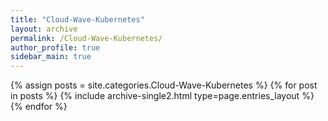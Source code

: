 ```yaml
---
title: "Cloud-Wave-Kubernetes"
layout: archive
permalink: /Cloud-Wave-Kubernetes/
author_profile: true
sidebar_main: true
---
```

{% assign posts = site.categories.Cloud-Wave-Kubernetes %}
{% for post in posts %} {% include archive-single2.html type=page.entries_layout %} {% endfor %}